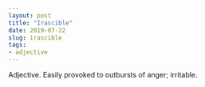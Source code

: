 ```yaml
---
layout: post
title: "Irascible"
date: 2019-07-22
slug: irascible
tags:
- adjective
---
```


Adjective. Easily provoked to outbursts of anger; irritable.
